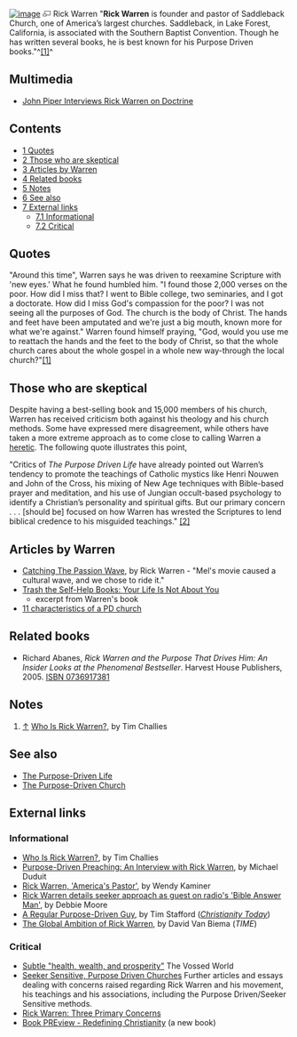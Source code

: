 [![image](images/f/fc/Rickwarren.jpg)](http://www.theopedia.com/File:Rickwarren.jpg)
[![image](data:image/png;base64,iVBORw0KGgoAAAANSUhEUgAAAA8AAAALCAAAAACFLIiAAAAAAnRSTlMA/1uRIrUAAABPSURBVAjXY/j///+5vXDwjAHIr26ZAgXZe8H8a/+hoIcw/9nevdVL9+79DuPvzQYZFPUezu8BMZLXgkExnD8HAu6hqv//n+HZVjD4DuUDAKlChD3fj6aPAAAAAElFTkSuQmCC)](http://www.theopedia.com/File:Rickwarren.jpg "Enlarge")
Rick Warren
"**Rick Warren** is founder and pastor of Saddleback Church, one of
America’s largest churches. Saddleback, in Lake Forest, California,
is associated with the Southern Baptist Convention. Though he has
written several books, he is best known for his Purpose Driven
books."^[[1]](#note-0)^

## Multimedia

-   [John Piper Interviews Rick Warren on Doctrine](http://www.desiringgod.org/blog/posts/john-piper-interviews-rick-warren-on-doctrine)

## Contents

-   [1 Quotes](#Quotes)
-   [2 Those who are skeptical](#Those_who_are_skeptical)
-   [3 Articles by Warren](#Articles_by_Warren)
-   [4 Related books](#Related_books)
-   [5 Notes](#Notes)
-   [6 See also](#See_also)
-   [7 External links](#External_links)
    -   [7.1 Informational](#Informational)
    -   [7.2 Critical](#Critical)





## Quotes

"Around this time", Warren says he was driven to reexamine
Scripture with 'new eyes.' What he found humbled him. "I found
those 2,000 verses on the poor. How did I miss that? I went to
Bible college, two seminaries, and I got a doctorate. How did I
miss God's compassion for the poor? I was not seeing all the
purposes of God. The church is the body of Christ. The hands and
feet have been amputated and we're just a big mouth, known more for
what we're against." Warren found himself praying, "God, would you
use me to reattach the hands and the feet to the body of Christ, so
that the whole church cares about the whole gospel in a whole new
way-through the local
church?"[[1]](http://www.christianitytoday.com/ct/2005/010/17.32.html)

## Those who are skeptical

Despite having a best-selling book and 15,000 members of his
church, Warren has received criticism both against his theology and
his church methods. Some have expressed mere disagreement, while
others have taken a more extreme approach as to come close to
calling Warren a [heretic](Heretic "Heretic"). The following quote
illustrates this point,

"Critics of *The Purpose Driven Life* have already pointed out
Warren’s tendency to promote the teachings of Catholic mystics like
Henri Nouwen and John of the Cross, his mixing of New Age
techniques with Bible-based prayer and meditation, and his use of
Jungian occult-based psychology to identify a Christian’s
personality and spiritual gifts. But our primary concern . . .
[should be] focused on how Warren has wrested the Scriptures to
lend biblical credence to his misguided teachings."
[[2]](http://www.sacredsandwich.com/warren_scripture.htm)
## Articles by Warren

-   [Catching The Passion Wave](http://www.christianitytoday.com/global/printer.html?/leaders/newsletter/2004/cln40309.html),
    by Rick Warren - "Mel's movie caused a cultural wave, and we chose
    to ride it."
-   [Trash the Self-Help Books: Your Life Is Not About You](http://www.beliefnet.com/story/120/story_12032_1.html)
    - excerpt from Warren's book
-   [11 characteristics of a PD church](http://www.pastors.com/RWMT/?id=205&artid=8227&expand=1)

## Related books

-   Richard Abanes,
    *Rick Warren and the Purpose That Drives Him: An Insider Looks at the Phenomenal Bestseller*.
    Harvest House Publishers, 2005.
    [ISBN 0736917381](http://www.theopedia.com/Special:BookSources/0736917381)

## Notes

1.  [↑](#ref-0)
    [Who Is Rick Warren?](http://www.challies.com/archives/purpose-driven-life/who-is-rick-war.php),
    by Tim Challies

## See also

-   [The Purpose-Driven Life](The_Purpose-Driven_Life "The Purpose-Driven Life")
-   [The Purpose-Driven Church](The_Purpose-Driven_Church "The Purpose-Driven Church")

## External links

### Informational

-   [Who Is Rick Warren?](http://www.challies.com/archives/purpose-driven-life/who-is-rick-war.php),
    by Tim Challies
-   [Purpose-Driven Preaching: An Interview with Rick Warren](http://www.preaching.com/preaching/pastissues/rickwarren.htm),
    by Michael Duduit
-   [Rick Warren, 'America's Pastor'](http://www.thenation.com/doc/20050912/kaminer),
    by Wendy Kaminer
-   [Rick Warren details seeker approach as guest on radio's 'Bible Answer Man'](http://www.ccsb.ca/evangelism/radio.htm),
    by Debbie Moore
-   [A Regular Purpose-Driven Guy](http://www.christianitytoday.com/ct/2002/012/1.42.html),
    by Tim Stafford
    (*[Christianity Today](Christianity_Today "Christianity Today")*)
-   [The Global Ambition of Rick Warren](http://www.time.com/time/printout/0,8816,1830147,00.html),
    by David Van Biema (*TIME*)

### Critical

-   [Subtle "health, wealth, and prosperity"](http://breusswane.blogspot.com/2005/10/subtle-health-wealth-and-prosperity.html)
    The Vossed World
-   [Seeker Sensitive, Purpose Driven Churches](http://www.monergism.com/thethreshold/articles/topic/seeker.html)
    Further articles and essays dealing with concerns raised regarding
    Rick Warren and his movement, his teachings and his associations,
    including the Purpose Driven/Seeker Sensitive methods.
-   [Rick Warren: Three Primary Concerns](http://www.challies.com/archives/001468.php)
-   [Book PREview - Redefining Christianity](http://www.challies.com/archives/001478.php)
    (a new book)



